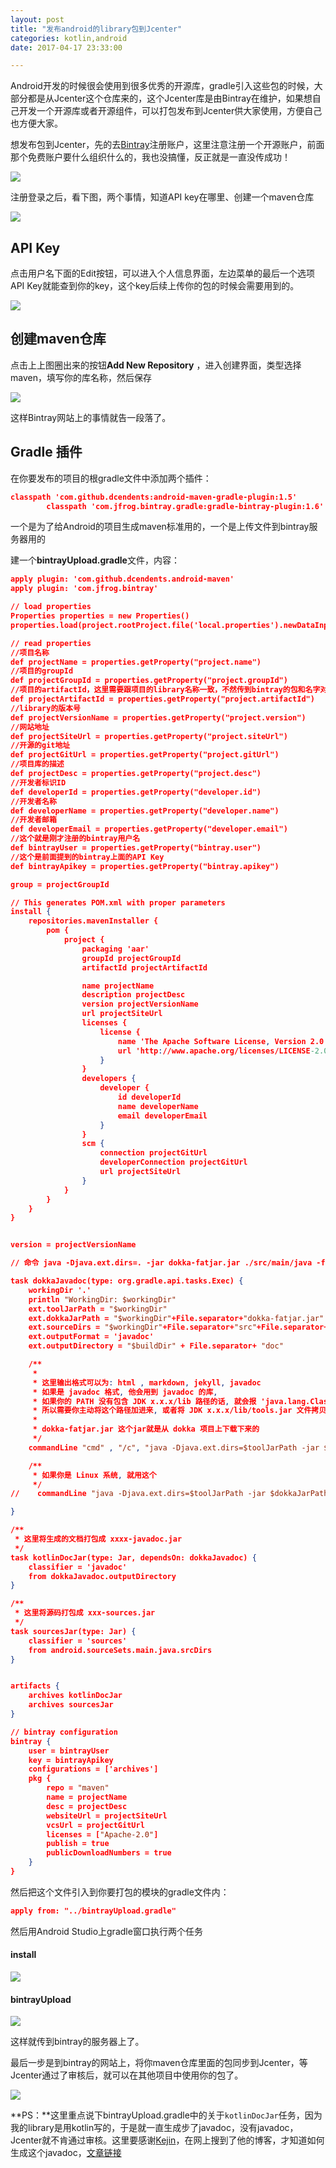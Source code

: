 ```yaml
---
layout: post
title: "发布android的library包到Jcenter"
categories: kotlin,android
date: 2017-04-17 23:33:00

---
```


Android开发的时候很会使用到很多优秀的开源库，gradle引入这些包的时候，大部分都是从Jcenter这个仓库来的，这个Jcenter库是由Bintray在维护，如果想自己开发一个开源库或者开源组件，可以打包发布到Jcenter供大家使用，方便自己也方便大家。

想发布包到Jcenter，先的去[Bintray](https://bintray.com/)注册账户，这里注意注册一个开源账户，前面那个免费账户要什么组织什么的，我也没搞懂，反正就是一直没传成功！

![](http://muliba.u.qiniudn.com/blog/post/bintray.jpg)

注册登录之后，看下图，两个事情，知道API key在哪里、创建一个maven仓库

![](http://muliba.u.qiniudn.com/blog/post/bintray_index.png)

## API Key

点击用户名下面的Edit按钮，可以进入个人信息界面，左边菜单的最后一个选项API Key就能查到你的key，这个key后续上传你的包的时候会需要用到的。

![](http://muliba.u.qiniudn.com/blog/post/bintray_api_key.png)

## 创建maven仓库

点击上上图圈出来的按钮**Add New Repository** ，进入创建界面，类型选择maven，填写你的库名称，然后保存

![](http://muliba.u.qiniudn.com/blog/post/bintray_new_repository.png)

这样Bintray网站上的事情就告一段落了。



## Gradle 插件

在你要发布的项目的根gradle文件中添加两个插件：

```json
classpath 'com.github.dcendents:android-maven-gradle-plugin:1.5'
        classpath 'com.jfrog.bintray.gradle:gradle-bintray-plugin:1.6'
```

一个是为了给Android的项目生成maven标准用的，一个是上传文件到bintray服务器用的

建一个**bintrayUpload.gradle**文件，内容：

```json
apply plugin: 'com.github.dcendents.android-maven'
apply plugin: 'com.jfrog.bintray'

// load properties 
Properties properties = new Properties()
properties.load(project.rootProject.file('local.properties').newDataInputStream())

// read properties
//项目名称
def projectName = properties.getProperty("project.name")
//项目的groupId
def projectGroupId = properties.getProperty("project.groupId")
//项目的artifactId，这里需要跟项目的library名称一致，不然传到bintray的包和名字对不上会找不到
def projectArtifactId = properties.getProperty("project.artifactId")
//library的版本号
def projectVersionName = properties.getProperty("project.version")
//网站地址
def projectSiteUrl = properties.getProperty("project.siteUrl")
//开源的git地址
def projectGitUrl = properties.getProperty("project.gitUrl")
//项目库的描述
def projectDesc = properties.getProperty("project.desc")
//开发者标识ID
def developerId = properties.getProperty("developer.id")
//开发者名称
def developerName = properties.getProperty("developer.name")
//开发者邮箱
def developerEmail = properties.getProperty("developer.email")
//这个就是刚才注册的bintray用户名
def bintrayUser = properties.getProperty("bintray.user")
//这个是前面提到的bintray上面的API Key
def bintrayApikey = properties.getProperty("bintray.apikey")

group = projectGroupId

// This generates POM.xml with proper parameters
install {
    repositories.mavenInstaller {
        pom {
            project {
                packaging 'aar'
                groupId projectGroupId
                artifactId projectArtifactId

                name projectName
                description projectDesc
                version projectVersionName
                url projectSiteUrl
                licenses {
                    license {
                        name 'The Apache Software License, Version 2.0'
                        url 'http://www.apache.org/licenses/LICENSE-2.0.txt'
                    }
                }
                developers {
                    developer {
                        id developerId
                        name developerName
                        email developerEmail
                    }
                }
                scm {
                    connection projectGitUrl
                    developerConnection projectGitUrl
                    url projectSiteUrl
                }
            }
        }
    }
}


version = projectVersionName

// 命令 java -Djava.ext.dirs=. -jar dokka-fatjar.jar ./src/main/java -format javadoc -output ./build/doc

task dokkaJavadoc(type: org.gradle.api.tasks.Exec) {
    workingDir '.'
    println "WorkingDir: $workingDir"
    ext.toolJarPath = "$workingDir"
    ext.dokkaJarPath = "$workingDir"+File.separator+"dokka-fatjar.jar"
    ext.sourceDirs = "$workingDir"+File.separator+"src"+File.separator+"main"+File.separator+"java"
    ext.outputFormat = 'javadoc'
    ext.outputDirectory = "$buildDir" + File.separator+ "doc"

    /**
     *
     * 这里输出格式可以为: html , markdown, jekyll, javadoc
     * 如果是 javadoc 格式, 他会用到 javadoc 的库,
     * 如果你的 PATH 没有包含 JDK x.x.x/lib 路径的话, 就会报 'java.lang.ClassNotFoundException: com.sun.javadoc.DocErrorReporter' 异常
     * 所以需要你主动将这个路径加进来, 或者将 JDK x.x.x/lib/tools.jar 文件拷贝出来, 下面这个命令我就是拷贝到了当前目录
     *
     * dokka-fatjar.jar 这个jar就是从 dokka 项目上下载下来的
     */
    commandLine "cmd" , "/c", "java -Djava.ext.dirs=$toolJarPath -jar $dokkaJarPath $sourceDirs -format $outputFormat -output $outputDirectory"

    /**
     * 如果你是 Linux 系统, 就用这个
     */
//    commandLine "java -Djava.ext.dirs=$toolJarPath -jar $dokkaJarPath $sourceDirs -format $outputFormat -output $outputDirectory"

}

/**
 * 这里将生成的文档打包成 xxxx-javadoc.jar
 */
task kotlinDocJar(type: Jar, dependsOn: dokkaJavadoc) {
    classifier = 'javadoc'
    from dokkaJavadoc.outputDirectory
}

/**
 * 这里将源码打包成 xxx-sources.jar
 */
task sourcesJar(type: Jar) {
    classifier = 'sources'
    from android.sourceSets.main.java.srcDirs
}


artifacts {
    archives kotlinDocJar
    archives sourcesJar
}

// bintray configuration
bintray {
    user = bintrayUser
    key = bintrayApikey
    configurations = ['archives']
    pkg {
        repo = "maven"
        name = projectName
        desc = projectDesc
        websiteUrl = projectSiteUrl
        vcsUrl = projectGitUrl
        licenses = ["Apache-2.0"]
        publish = true
        publicDownloadNumbers = true
    }
}
```

然后把这个文件引入到你要打包的模块的gradle文件内：

```json
apply from: "../bintrayUpload.gradle"
```

然后用Android Studio上gradle窗口执行两个任务

#### install

![](http://muliba.u.qiniudn.com/blog/post/gradle1.png)

#### bintrayUpload

![](http://muliba.u.qiniudn.com/blog/post/gradle2.png)

这样就传到bintray的服务器上了。 

最后一步是到bintray的网站上，将你maven仓库里面的包同步到Jcenter，等Jcenter通过了审核后，就可以在其他项目中使用你的包了。

![](http://muliba.u.qiniudn.com/blog/post/bintray_sync_jcenter.png)





**PS：**这里重点说下bintrayUpload.gradle中的关于`kotlinDocJar`任务，因为我的library是用kotlin写的，于是就一直生成步了javadoc，没有javadoc，Jcenter就不肯通过审核。这里要感谢[Kejin](https://liungkejin.github.io/)，在网上搜到了他的博客，才知道如何生成这个javadoc，[文章链接](https://liungkejin.github.io/2016/04/12/Publish-Kotlin-Lib-To-Jcenter.html)

